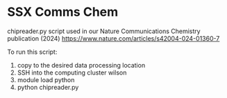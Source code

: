 # SSX Comms Chem
chipreader.py script used in our Nature Communications Chemistry publication (2024)
https://www.nature.com/articles/s42004-024-01360-7

To run this script:

1) copy to the desired data processing location
2) SSH into the computing cluster wilson
3) module load python
4) python chipreader.py 
